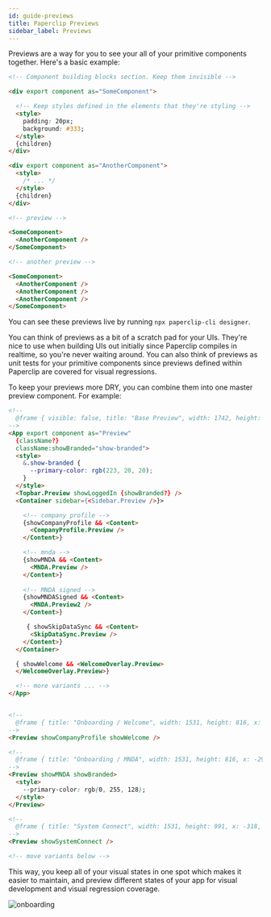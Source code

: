 ```yaml
---
id: guide-previews
title: Paperclip Previews
sidebar_label: Previews
---
```


Previews are a way for you to see your all of your primitive components together. Here's a basic example:

```html
<!-- Component building blocks section. Keep them invisible -->

<div export component as="SomeComponent">

  <!-- Keep styles defined in the elements that they're styling -->
  <style> 
    padding: 20px;
    background: #333;
  </style>
  {children}
</div>

<div export component as="AnotherComponent">
  <style>
    /* ... */
  </style>
  {children}
</div>

<!-- preview -->

<SomeComponent>
  <AnotherComponent />
</SomeComponent>

<!-- another preview -->

<SomeComponent>
  <AnotherComponent />
  <AnotherComponent />
  <AnotherComponent />
</SomeComponent>
```

You can see these previews live by running `npx paperclip-cli designer`.

You can think of previews as a bit of a scratch pad for your UIs. They're nice to use when building UIs out initially since Paperclip compiles in realtime, so you're never waiting around. You can also think of previews as unit tests for your primitive components since previews defined within Paperclip are covered for visual regressions.

To keep your previews more DRY, you can combine them into one master preview component. For example:

```html
<!--
  @frame { visible: false, title: "Base Preview", width: 1742, height: 1001, x: 1395, y: -595 }
-->
<App export component as="Preview" 
  {className?}
  className:showBranded="show-branded">
  <style>
    &.show-branded {
      --primary-color: rgb(223, 20, 20);
    }
  </style>
  <Topbar.Preview showLoggedIn {showBranded?} />
  <Container sidebar={<Sidebar.Preview />}>

    <!-- company profile -->
    {showCompanyProfile && <Content>
      <CompanyProfile.Preview />
    </Content>}

    <!-- mnda -->
    {showMNDA && <Content>
      <MNDA.Preview />
    </Content>}
    
    <!-- MNDA signed -->
    {showMNDASigned && <Content>
      <MNDA.Preview2 />
    </Content>}

     { showSkipDataSync && <Content>
      <SkipDataSync.Preview />
    </Content>}
  </Container>

  { showWelcome && <WelcomeOverlay.Preview>
  </WelcomeOverlay.Preview>}

  <!-- more variants ... -->
</App>


<!--
  @frame { title: "Onboarding / Welcome", width: 1531, height: 816, x: -275, y: -1705 }
-->
<Preview showCompanyProfile showWelcome />

<!--
  @frame { title: "Onboarding / MNDA", width: 1531, height: 816, x: -296, y: 503 }
-->
<Preview showMNDA showBranded>
  <style>
    --primary-color: rgb(0, 255, 128);
  </style>
</Preview>

<!--
  @frame { title: "System Connect", width: 1531, height: 991, x: -318, y: 1860 }
-->
<Preview showSystemConnect />

<!-- move variants below -->
```

This way, you keep all of your visual states in one spot which makes it easier to maintain, and preview different states of your app for visual development and visual regression coverage.

![onboarding](/img/preview-variants.gif)

